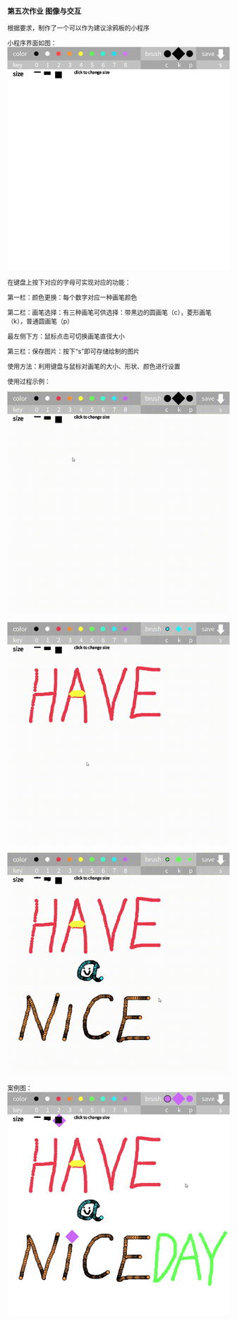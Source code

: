 ### 第五次作业  图像与交互

根据要求，制作了一个可以作为建议涂鸦板的小程序

小程序界面如图：
![](https://github.com/alm-adlt/homework/blob/main/image/canvas.jpg)

在键盘上按下对应的字母可实现对应的功能：

第一栏：颜色更换：每个数字对应一种画笔颜色

第二栏：画笔选择：有三种画笔可供选择：带黑边的圆画笔（c），菱形画笔（k），普通圆画笔（p）

最左侧下方：鼠标点击可切换画笔直径大小

第三栏：保存图片：按下“s”即可存储绘制的图片

使用方法：利用键盘与鼠标对画笔的大小、形状、颜色进行设置

使用过程示例：

![](https://github.com/alm-adlt/homework/blob/main/image/homework__pen%202021-10-25%2009-02-55%2000_00_05-00_00_37.gif)

![](https://github.com/alm-adlt/homework/blob/main/image/homework__pen%202021-10-25%2009-02-55%2000_00_58-00_01_16.gif)

![](https://github.com/alm-adlt/homework/blob/main/image/homework__pen%202021-10-25%2009-02-55%2000_01_50-00_02_10.gif)

案例图：
![](https://github.com/alm-adlt/homework/blob/main/image/homework__pen%202021-10-25%2009-02-55_Moment.jpg)

